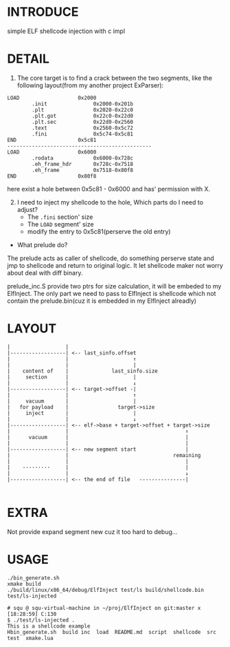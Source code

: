 # INTRODUCE 
simple ELF shellcode injection with c impl

# DETAIL
1. The core target is to find a crack between the two segments, like the following layout(from my another project ExParser):
```shell
LOAD                   0x2000
        .init               0x2000-0x201b
        .plt                0x2020-0x22c0
        .plt.got            0x22c0-0x22d0
        .plt.sec            0x22d0-0x2560
        .text               0x2560-0x5c72
        .fini               0x5c74-0x5c81
END                    0x5c81
-----------------------------------------------
LOAD                   0x6000
        .rodata             0x6000-0x728c
        .eh_frame_hdr       0x728c-0x7518
        .eh_frame           0x7518-0x80f8
END                    0x80f8
```
here exist a hole between 0x5c81 - 0x6000 and has' permission with X.

2. I need to inject my shellcode to the hole, Which parts do I need to adjust?
    - The `.fini` section' size
    - The `LOAD` segment' size
    - modify the entry to 0x5c81(perserve the old entry)

- What prelude do?

The prelude acts as caller of shellcode, do something perserve state and jmp to shellcode and return to original logic. It let shellcode maker not worry about deal with diff binary.


prelude_inc.S provide two ptrs for size calculation, it will be embeded to my ElfInject. The only part we need to pass to ElfInject is shellcode which not contain the prelude.bin(cuz it is embedded in my ElfInject alreadly)

# LAYOUT
```shell
|                  |
|------------------| <-- last_sinfo.offset
|                  |                     ↑
|                  |                     |
|    content of    |              last_sinfo.size
|     section      |                     |
|                  |                     ↓
|------------------| <-- target->offset -|
|                  |                     ↑
|     vacuum       |                     |
|   for payload    |                target->size
|     inject       |                     |
|                  |                     ↓
|------------------| <-- elf->base + target->offset + target->size
|                  |                                      ↑
|      vacuum      |                                      |
|                  |                                      |
|------------------| <-- new segment start                |
|                  |                                  remaining
|                  |                                      |
|    ·········     |                                      |
|                  |                                      ↓
|------------------| <-- the end of file   ---------------|


```


# EXTRA

Not provide expand segment new cuz it too hard to debug...

# USAGE

```shell
./bin_generate.sh
xmake build
./build/linux/x86_64/debug/ElfInject test/ls build/shellcode.bin test/ls-injected
```


```shell
# squ @ squ-virtual-machine in ~/proj/ElfInject on git:master x [18:28:59] C:130
$ ./test/ls-injected .
This is a shellcode example
Hbin_generate.sh  build inc  load  README.md  script  shellcode  src  test  xmake.lua
```
